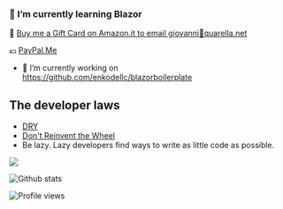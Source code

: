 ### 🌱 I’m currently learning Blazor

:gift: [Buy me a Gift Card on Amazon.it to email giovanni:e-mail:quarella.net](https://amzn.to/2E49sAm)

:euro: [PayPal.Me](https://www.paypal.com/paypalme/GiovanniQuarella)

- 🔭 I’m currently working on https://github.com/enkodellc/blazorboilerplate

## The developer laws

- [DRY](https://en.wikipedia.org/wiki/Don%27t_repeat_yourself)
- [Don't Reinvent the Wheel](https://en.wikipedia.org/wiki/Reinventing_the_wheel)
- Be lazy. Lazy developers find ways to write as little code as possible.

![](https://img.shields.io/badge/IDE-Visual_Studio-informational?style=flat&logo=visual-studio&logoColor=white&color=2bbc8a)


![Github stats](https://github-readme-stats.vercel.app/api?username=gioviq&show_icons=true)

![Profile views](https://gpvc.arturio.dev/gioviq) 

<!--
**GioviQ/GioviQ** is a ✨ _special_ ✨ repository because its `README.md` (this file) appears on your GitHub profile.

Here are some ideas to get you started:

- 🔭 I’m currently working on ...
- 🌱 I’m currently learning ...
- 👯 I’m looking to collaborate on ...
- 🤔 I’m looking for help with ...
- 💬 Ask me about ...
- 📫 How to reach me: ...
- 😄 Pronouns: ...
- ⚡ Fun fact: ...
-->
